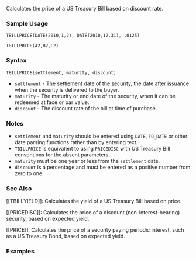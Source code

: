 Calculates the price of a US Treasury Bill based on discount rate.

### Sample Usage

`TBILLPRICE(DATE(2010,1,2), DATE(2010,12,31), .0125)`

`TBILLPRICE(A2,B2,C2)`

### Syntax

`TBILLPRICE(settlement, maturity, discount)`

* `settlement` - The settlement date of the security, the date after issuance when the security is delivered to the buyer.
* `maturity` - The maturity or end date of the security, when it can be redeemed at face or par value.
* `discount` - The discount rate of the bill at time of purchase.

### Notes

* `settlement` and `maturity` should be entered using `DATE`, `TO_DATE` or other date parsing functions rather than by entering text.
* `TBILLPRICE` is equivalent to using `PRICEDISC` with US Treasury Bill conventions for the absent parameters.
* `maturity` must be one year or less from the `settlement` date.
* `discount` is a percentage and must be entered as a positive number from zero to one.

### See Also

[[TBILLYIELD]]: Calculates the yield of a US Treasury Bill based on price.

[[PRICEDISC]]: Calculates the price of a discount (non-interest-bearing) security, based on expected yield.

[[PRICE]]: Calculates the price of a security paying periodic interest, such as a US Treasury Bond, based on expected yield.

### Examples